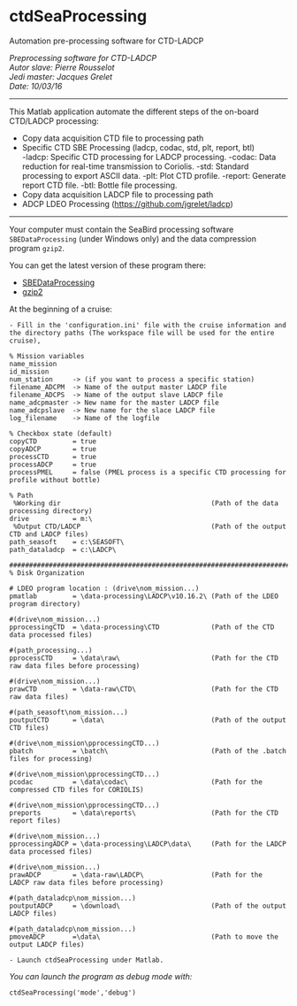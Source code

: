 # ctdSeaProcessing
Automation pre-processing software for CTD-LADCP

 _Preprocessing software for CTD-LADCP_  
 _Autor slave: Pierre Rousselot_                           
 _Jedi master: Jacques Grelet_  
 _Date: 10/03/16_  
 
-----------------------------------------------------------------------

This Matlab application automate the different steps of the on-board CTD/LADCP processing:
* Copy data acquisition CTD file to processing path                     
* Specific CTD SBE Processing (ladcp, codac, std, plt, report, btl)     
	-ladcp: Specific CTD processing for LADCP processing. 
	-codac: Data reduction for real-time transmission to Coriolis.
	-std: Standard processing to export ASCII data.
	-plt: Plot CTD profile.
	-report: Generate report CTD file.
	-btl: Bottle file processing.
* Copy data acquisition LADCP file to processing path                   
* ADCP LDEO Processing (https://github.com/jgrelet/ladcp)      

-----------------------------------------------------------------------
Your computer must contain the SeaBird processing software `SBEDataProcessing` (under Windows only) and the data compression program `gzip2`.

You can get the latest version of these program there:
* [SBEDataProcessing](http://www.seabird.com/software/sbe-data-processing)
* [gzip2](https://github.com/anandology/gzip2)
	

At the beginning of a cruise:

	- Fill in the 'configuration.ini' file with the cruise information and the directory paths (The workspace file will be used for the entire cruise),
```
% Mission variables
name_mission  
id_mission     
num_station     -> (if you want to process a specific station)
filename_ADCPM  -> Name of the output master LADCP file
filename_ADCPS  -> Name of the output slave LADCP file
name_adcpmaster -> New name for the master LADCP file
name_adcpslave  -> New name for the slace LADCP file
log_filename    -> Name of the logfile

% Checkbox state (default)
copyCTD         = true
copyADCP        = true
processCTD      = true
processADCP     = true
processPMEL     = false (PMEL process is a specific CTD processing for profile without bottle) 

% Path
 %Working dir                                      (Path of the data processing directory)
drive           = m:\
 %Output CTD/LADCP                                 (Path of the output CTD and LADCP files)
path_seasoft    = c:\SEASOFT\
path_dataladcp  = c:\LADCP\

############################################################################
% Disk Organization

# LDEO program location : (drive\nom_mission...)
pmatlab         = \data-processing\LADCP\v10.16.2\ (Path of the LDEO program directory)

#(drive\nom_mission...)
pprocessingCTD  = \data-processing\CTD             (Path of the CTD data processed files)           

#(path_processing...)
pprocessCTD     = \data\raw\                       (Path for the CTD raw data files before processing)

#(drive\nom_mission...)
prawCTD         = \data-raw\CTD\                   (Path for the CTD raw data files)

#(path_seasoft\nom_mission...)
poutputCTD      = \data\                           (Path of the output CTD files)                          

#(drive\nom_mission\pprocessingCTD...)
pbatch          = \batch\                          (Path of the .batch files for processing)

#(drive\nom_mission\pprocessingCTD...)
pcodac          = \data\codac\                     (Path for the compressed CTD files for CORIOLIS)

#(drive\nom_mission\pprocessingCTD...)
preports        = \data\reports\                   (Path for the CTD report files)

#(drive\nom_mission...)
pprocessingADCP = \data-processing\LADCP\data\     (Path for the LADCP data processed files)   

#(drive\nom_mission...)
prawADCP        = \data-raw\LADCP\                 (Path for the  LADCP raw data files before processing)               

#(path_dataladcp\nom_mission...)
poutputADCP     = \download\                       (Path of the output LADCP files)                      

#(path_dataladcp\nom_mission...)
pmoveADCP       =\data\                            (Path to move the output LADCP files)
```	
	- Launch ctdSeaProcessing under Matlab.



	
_You can launch the program as debug mode with:_
```
ctdSeaProcessing('mode','debug')
```
